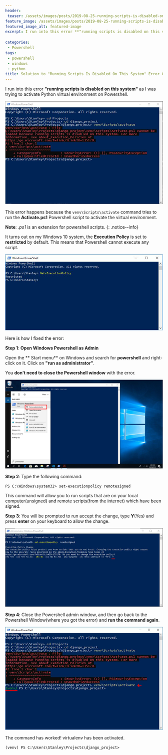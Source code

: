 ```yaml
---
header:
 teaser: /assets/images/posts/2019-08-25-running-scripts-is-disabled-on-this-system-powershell/featured-image.jpg
feature_image: /assets/images/posts/2019-08-25-running-scripts-is-disabled-on-this-system-powershell/featured-image.jpg
featured_image_alt: featured-image
excerpt: I run into this error **"running scripts is disabled on this system"**  as I was trying to activate

categories:
 - Powershell
tags:
 - powershell
 - windows
 - python
title: Solution to "Running Scripts Is Disabled On This System" Error On Powershell
---
```


I run into this error **"running scripts is disabled on this system"**  as I was trying to activate  Python virtual environment on Powershell.

 ![running scripts disabled](/assets/images/posts/2019-08-25-running-scripts-is-disabled-on-this-system-powershell/error.jpg)

This error happens because the `venv\Scripts\activate` command tries to run the **Activate.ps1** Powershell script to activate the virtual environment. 

**Note**: *.ps1* is an extension for powershell scripts.
{: .notice--info}

It turns out on my Windows 10 system, the **Execution Policy** is set to **restricted** by default. This means that Powershell cannot execute any script. 

 ![get execution policy](/assets/images/posts/2019-08-25-running-scripts-is-disabled-on-this-system-powershell/get-execution-policy.jpg)

Here is how I fixed the error:

**Step 1**: **Open Windows Powershell as Admin**

Open the ** Start menu** on Windows and search for **powershell** and right-click on it. Click on **"run as administrator"**. 

 You **don't need to close the Powershell window** with the error.

 ![get execution policy](/assets/images/posts/2019-08-25-running-scripts-is-disabled-on-this-system-powershell/powershell-admin.jpg)

**Step 2**: Type the following command:

```
PS C:\Windows\system32> set-executionpolicy remotesigned
```

This command will allow you to run scripts that are on your local computer(unsigned) and remote scripts(from the internet) which have been signed.

**Step 3**: You will be prompted to run accept the change, type **Y**(Yes) and press **enter** on your keyboard to allow the change.

 ![execution policy change](/assets/images/posts/2019-08-25-running-scripts-is-disabled-on-this-system-powershell/execution-policy-change.jpg)


**Step 4**: Close the Powershell admin window, and then go back to the Powershell Window(where you got the error)  and **run the command again**.

 ![virtualenv works](/assets/images/posts/2019-08-25-running-scripts-is-disabled-on-this-system-powershell/virtualenv-works.jpg)


The command has worked! virtualenv has been activated.
```
(venv) PS C:\Users\Stanley\Projects\django_project>
```